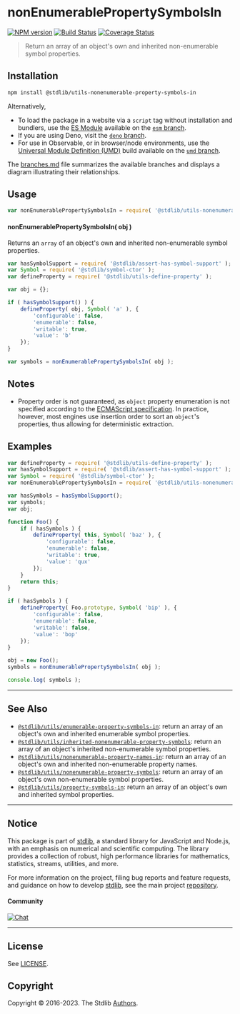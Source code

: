 <!--

@license Apache-2.0

Copyright (c) 2018 The Stdlib Authors.

Licensed under the Apache License, Version 2.0 (the "License");
you may not use this file except in compliance with the License.
You may obtain a copy of the License at

   http://www.apache.org/licenses/LICENSE-2.0

Unless required by applicable law or agreed to in writing, software
distributed under the License is distributed on an "AS IS" BASIS,
WITHOUT WARRANTIES OR CONDITIONS OF ANY KIND, either express or implied.
See the License for the specific language governing permissions and
limitations under the License.

-->

# nonEnumerablePropertySymbolsIn

[![NPM version][npm-image]][npm-url] [![Build Status][test-image]][test-url] [![Coverage Status][coverage-image]][coverage-url] <!-- [![dependencies][dependencies-image]][dependencies-url] -->

> Return an array of an object's own and inherited non-enumerable symbol properties.

<section class="installation">

## Installation

```bash
npm install @stdlib/utils-nonenumerable-property-symbols-in
```

Alternatively,

-   To load the package in a website via a `script` tag without installation and bundlers, use the [ES Module][es-module] available on the [`esm` branch][esm-url].
-   If you are using Deno, visit the [`deno` branch][deno-url].
-   For use in Observable, or in browser/node environments, use the [Universal Module Definition (UMD)][umd] build available on the [`umd` branch][umd-url].

The [branches.md][branches-url] file summarizes the available branches and displays a diagram illustrating their relationships.

</section>

<section class="usage">

## Usage

<!-- eslint-disable id-length -->

```javascript
var nonEnumerablePropertySymbolsIn = require( '@stdlib/utils-nonenumerable-property-symbols-in' );
```

#### nonEnumerablePropertySymbolsIn( obj )

Returns an `array` of an object's own and inherited non-enumerable symbol properties.

```javascript
var hasSymbolSupport = require( '@stdlib/assert-has-symbol-support' );
var Symbol = require( '@stdlib/symbol-ctor' );
var defineProperty = require( '@stdlib/utils-define-property' );

var obj = {};

if ( hasSymbolSupport() ) {
    defineProperty( obj, Symbol( 'a' ), {
        'configurable': false,
        'enumerable': false,
        'writable': true,
        'value': 'b'
    });
}

var symbols = nonEnumerablePropertySymbolsIn( obj );
```

</section>

<!-- /.usage -->

<section class="notes">

## Notes

-   Property order is not guaranteed, as `object` property enumeration is not specified according to the [ECMAScript specification][ecma-262-for-in]. In practice, however, most engines use insertion order to sort an `object`'s properties, thus allowing for deterministic extraction.

</section>

<!-- /.notes -->

<section class="examples">

## Examples

<!-- eslint-disable id-length -->

<!-- eslint no-undef: "error" -->

```javascript
var defineProperty = require( '@stdlib/utils-define-property' );
var hasSymbolSupport = require( '@stdlib/assert-has-symbol-support' );
var Symbol = require( '@stdlib/symbol-ctor' );
var nonEnumerablePropertySymbolsIn = require( '@stdlib/utils-nonenumerable-property-symbols-in' );

var hasSymbols = hasSymbolSupport();
var symbols;
var obj;

function Foo() {
    if ( hasSymbols ) {
        defineProperty( this, Symbol( 'baz' ), {
            'configurable': false,
            'enumerable': false,
            'writable': true,
            'value': 'qux'
        });
    }
    return this;
}

if ( hasSymbols ) {
    defineProperty( Foo.prototype, Symbol( 'bip' ), {
        'configurable': false,
        'enumerable': false,
        'writable': false,
        'value': 'bop'
    });
}

obj = new Foo();
symbols = nonEnumerablePropertySymbolsIn( obj );

console.log( symbols );
```

</section>

<!-- /.examples -->

<!-- Section for related `stdlib` packages. Do not manually edit this section, as it is automatically populated. -->

<section class="related">

* * *

## See Also

-   <span class="package-name">[`@stdlib/utils/enumerable-property-symbols-in`][@stdlib/utils/enumerable-property-symbols-in]</span><span class="delimiter">: </span><span class="description">return an array of an object's own and inherited enumerable symbol properties.</span>
-   <span class="package-name">[`@stdlib/utils/inherited-nonenumerable-property-symbols`][@stdlib/utils/inherited-nonenumerable-property-symbols]</span><span class="delimiter">: </span><span class="description">return an array of an object's inherited non-enumerable symbol properties.</span>
-   <span class="package-name">[`@stdlib/utils/nonenumerable-property-names-in`][@stdlib/utils/nonenumerable-property-names-in]</span><span class="delimiter">: </span><span class="description">return an array of an object's own and inherited non-enumerable property names.</span>
-   <span class="package-name">[`@stdlib/utils/nonenumerable-property-symbols`][@stdlib/utils/nonenumerable-property-symbols]</span><span class="delimiter">: </span><span class="description">return an array of an object's own non-enumerable symbol properties.</span>
-   <span class="package-name">[`@stdlib/utils/property-symbols-in`][@stdlib/utils/property-symbols-in]</span><span class="delimiter">: </span><span class="description">return an array of an object's own and inherited symbol properties.</span>

</section>

<!-- /.related -->

<!-- Section for all links. Make sure to keep an empty line after the `section` element and another before the `/section` close. -->


<section class="main-repo" >

* * *

## Notice

This package is part of [stdlib][stdlib], a standard library for JavaScript and Node.js, with an emphasis on numerical and scientific computing. The library provides a collection of robust, high performance libraries for mathematics, statistics, streams, utilities, and more.

For more information on the project, filing bug reports and feature requests, and guidance on how to develop [stdlib][stdlib], see the main project [repository][stdlib].

#### Community

[![Chat][chat-image]][chat-url]

---

## License

See [LICENSE][stdlib-license].


## Copyright

Copyright &copy; 2016-2023. The Stdlib [Authors][stdlib-authors].

</section>

<!-- /.stdlib -->

<!-- Section for all links. Make sure to keep an empty line after the `section` element and another before the `/section` close. -->

<section class="links">

[npm-image]: http://img.shields.io/npm/v/@stdlib/utils-nonenumerable-property-symbols-in.svg
[npm-url]: https://npmjs.org/package/@stdlib/utils-nonenumerable-property-symbols-in

[test-image]: https://github.com/stdlib-js/utils-nonenumerable-property-symbols-in/actions/workflows/test.yml/badge.svg?branch=main
[test-url]: https://github.com/stdlib-js/utils-nonenumerable-property-symbols-in/actions/workflows/test.yml?query=branch:main

[coverage-image]: https://img.shields.io/codecov/c/github/stdlib-js/utils-nonenumerable-property-symbols-in/main.svg
[coverage-url]: https://codecov.io/github/stdlib-js/utils-nonenumerable-property-symbols-in?branch=main

<!--

[dependencies-image]: https://img.shields.io/david/stdlib-js/utils-nonenumerable-property-symbols-in.svg
[dependencies-url]: https://david-dm.org/stdlib-js/utils-nonenumerable-property-symbols-in/main

-->

[chat-image]: https://img.shields.io/gitter/room/stdlib-js/stdlib.svg
[chat-url]: https://gitter.im/stdlib-js/stdlib/

[stdlib]: https://github.com/stdlib-js/stdlib

[stdlib-authors]: https://github.com/stdlib-js/stdlib/graphs/contributors

[umd]: https://github.com/umdjs/umd
[es-module]: https://developer.mozilla.org/en-US/docs/Web/JavaScript/Guide/Modules

[deno-url]: https://github.com/stdlib-js/utils-nonenumerable-property-symbols-in/tree/deno
[umd-url]: https://github.com/stdlib-js/utils-nonenumerable-property-symbols-in/tree/umd
[esm-url]: https://github.com/stdlib-js/utils-nonenumerable-property-symbols-in/tree/esm
[branches-url]: https://github.com/stdlib-js/utils-nonenumerable-property-symbols-in/blob/main/branches.md

[stdlib-license]: https://raw.githubusercontent.com/stdlib-js/utils-nonenumerable-property-symbols-in/main/LICENSE

[ecma-262-for-in]: https://262.ecma-international.org/5.1/#sec-12.6.4

<!-- <related-links> -->

[@stdlib/utils/enumerable-property-symbols-in]: https://github.com/stdlib-js/utils-enumerable-property-symbols-in

[@stdlib/utils/inherited-nonenumerable-property-symbols]: https://github.com/stdlib-js/utils-inherited-nonenumerable-property-symbols

[@stdlib/utils/nonenumerable-property-names-in]: https://github.com/stdlib-js/utils-nonenumerable-property-names-in

[@stdlib/utils/nonenumerable-property-symbols]: https://github.com/stdlib-js/utils-nonenumerable-property-symbols

[@stdlib/utils/property-symbols-in]: https://github.com/stdlib-js/utils-property-symbols-in

<!-- </related-links> -->

</section>

<!-- /.links -->
